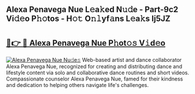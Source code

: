 ## Alexa Penavega Nue L𝚎a𝚔ed N𝚞𝚍e - Part-9c2 Vi𝚍𝚎o P𝚑𝚘tos - H𝚘𝚝 O𝚗𝚕yf𝚊ns L𝚎a𝚔s Ij5JZ

# <h2><a href="http://kf3125.oniu.top/?m=Alexa+Penavega+Nue">🔗👉 🔴 Alexa Penavega Nue P𝚑ot𝚘𝚜 V𝚒d𝚎o</a></h2>

[![Alexa Penavega Nue Nu𝚍e𝚜](https://i.imgur.com/0qMVB7G.gif)](http://kf3125.oniu.top/?m=Alexa+Penavega+Nue)
Web-based artist and dance collaborator Alexa Penavega Nue, recognized for creating and distributing dance and lifestyle content via solo and collaborative dance routines and short videos. Compassionate counselor Alexa Penavega Nue, famed for their kindness and dedication to helping others navigate life's challenges.  
